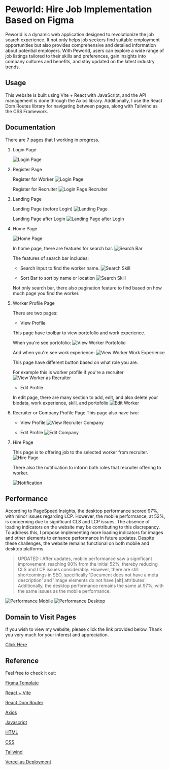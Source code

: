# Peworld: Hire Job Implementation Based on Figma

Peworld is a dynamic web application designed to revolutionize the job search experience. It not only helps job seekers find suitable employment opportunities but also provides comprehensive and detailed information about potential employers. With Peworld, users can explore a wide range of job listings tailored to their skills and preferences, gain insights into company cultures and benefits, and stay updated on the latest industry trends.

## Usage

This website is built using Vite + React with JavaScript, and the API management is done through the Axios library. Additionally, I use the React Dom Routes library for navigating between pages, along with Tailwind as the CSS Framework.

## Documentation

There are 7 pages that I working in progress.

1.  Login Page

    ![Login Page](./public/screenshot/Login-Page.png)

2.  Register Page

    Register for Worker
    ![Login Page](./public/screenshot/Register-Page.png)

    Register for Recruiter
    ![Login Page Recruiter](./public/screenshot/Register-Recruiter-Page.png)

3.  Landing Page

    Landing Page (before Login)
    ![Landing Page](./public/screenshot/Landing-Page.png)

    Landing Page after Login
    ![Landing Page after Login](./public/screenshot/Landing-Page-After-Login.png)

4.  Home Page

    ![Home Page](./public/screenshot/Home-Page.png)

    In home page, there are features for search bar.
    ![Search Bar](./public/screenshot/Search-Bar.png)

    The features of search bar includes:

    - Search Input to find the worker name.
      ![Search Skill](./public/screenshot/Home-Page-Search-Input.png)

    - Sort Bar to sort by name or location
      ![Search Skill](./public/screenshot/Home-Page-Sort-Bar.png)

    Not only search bar, there also pagination feature to find based on how much page you find the worker.

5.  Worker Profile Page

    There are two pages:

    - View Profile

    This page have toolbar to view portofolio and work experience.

    When you're see portofolio:
    ![View Worker Portofolio](./public/screenshot/View-Worker-Page-Portofolio-As-Worker.png)

    And when you're see work experience:
    ![View Worker Work Experience](./public/screenshot/View-Worker-Page-WorkExp-As-Worker.png)

    This page have different button based on what role you are.

    For example this is worker profile if you're a recruiter
    ![View Worker as Recruiter](./public/screenshot/View-Worker-As-Recruiter.png)

    - Edit Profile

    In edit page, there are many section to add, edit, and also delete your biodata, work experience, skill, and portofolio
    ![Edit Worker](./public/screenshot/Edit-Worker-Page.png)

6.  Recruiter or Company Profile Page
    This page also have two:

    - View Profile
      ![View Recruiter Company](./public/screenshot/View-Recruiter-Page.png)

    - Edit Profile
      ![Edit Company](./public/screenshot/Edit-Recruiter-Page.png)

7.  Hire Page

    This page is to offering job to the selected worker from recruiter.
    ![Hire Page](./public/screenshot/Hire-Page.png)

    There also the notification to inform both roles that recruiter offering to worker.

    ![Notification](./public/screenshot/Notification-After-Hire-Worker.png)

## Performance

According to PageSpeed Insights, the desktop performance scored 97%, with minor issues regarding LCP. However, the mobile performance, at 52%, is concerning due to significant CLS and LCP issues. The absence of loading indicators on the website may be contributing to this discrepancy. To address this, I propose implementing more loading indicators for images and other elements to enhance performance in future updates. Despite these challenges, the website remains functional on both mobile and desktop platforms.

> UPDATED : After updates, mobile performance saw a significant improvement, reaching 90% from the initial 52%, thereby reducing CLS and LCP issues considerably. However, there are still shortcomings in SEO, specifically 'Document does not have a meta description' and 'Image elements do not have [alt] attributes'. Additionally, the desktop performance remains the same at 97%, with the same issues as the mobile performance.

![Performance Mobile](./public/screenshot/Performance-Mobile.png)
![Performance Desktop](./public/screenshot/Performance-Desktop.png)

## Domain to Visit Pages

If you wish to view my website, please click the link provided below. Thank you very much for your interest and appreciation.

[Click Here](https://peworld-hirejob.vercel.app/)

## Reference

Feel free to check it out:

[Figma Template](https://www.figma.com/file/ZhfxykSA0qzko0PMs9aPOp/HireJob?type=design&node-id=67-0&mode=design&t=IX8slcJJKTGFdMcm-0)

[React + Vite](https://vitejs.dev/)

[React Dom Router](https://reactrouter.com/en/main)

[Axios](https://axios-http.com/docs/intro)

[Javascript](https://www.w3schools.com/js/)

[HTML](https://www.w3schools.com/html/)

[CSS](https://www.w3schools.com/css/)

[Tailwind](https://tailwindcss.com/)

[Vercel as Deployment](https://vercel.com/)

